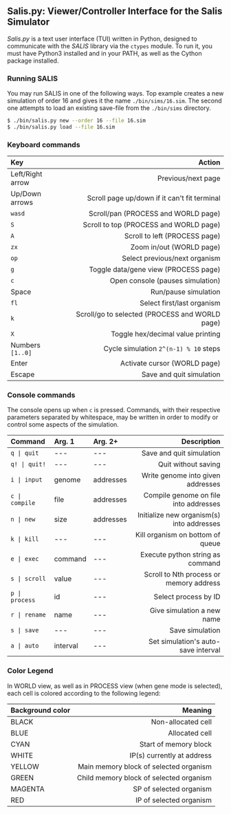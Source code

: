 ## Salis.py: Viewer/Controller Interface for the Salis Simulator
*Salis.py* is a text user interface (TUI) written in Python, designed to
communicate with the *SALIS* library via the `ctypes` module. To run it, you
must have Python3 installed and in your PATH, as well as the Cython package
installed.

### Running SALIS
You may run SALIS in one of the following ways. Top example creates a new
simulation of order 16 and gives it the name `./bin/sims/16.sim`. The second
one attempts to load an existing save-file from the `./bin/sims` directory.
```bash
$ ./bin/salis.py new --order 16 --file 16.sim
$ ./bin/salis.py load --file 16.sim
```

### Keyboard commands
|Key |Action |
|:---|------:|
|Left/Right arrow |Previous/next page |
|Up/Down arrows   |Scroll page up/down if it can't fit terminal |
|`wasd`           |Scroll/pan (PROCESS and WORLD page) |
|`S`              |Scroll to top (PROCESS and WORLD page) |
|`A`              |Scroll to left (PROCESS page) |
|`zx`             |Zoom in/out (WORLD page) |
|`op`             |Select previous/next organism |
|`g`              |Toggle data/gene view (PROCESS page) |
|`c`              |Open console (pauses simulation) |
|Space            |Run/pause simulation |
|`fl`             |Select first/last organism |
|`k`              |Scroll/go to selected (PROCESS and WORLD page) |
|`X`              |Toggle hex/decimal value printing |
|Numbers `[1..0]` |Cycle simulation `2^(n-1) % 10` steps |
|Enter            |Activate cursor (WORLD page) |
|Escape           |Save and quit simulation |

### Console commands
The console opens up when `c` is pressed. Commands, with their respective
parameters separated by whitespace, may be written in order to modify or
control some aspects of the simulation.

|Command |Arg. 1 |Arg. 2+ |Description |
|:-------|:------|:-------|-----------:|
|`q \| quit`    |---      |---       |Save and quit simulation |
|`q! \| quit!`  |---      |---       |Quit without saving |
|`i \| input`   |genome   |addresses |Write genome into given addresses |
|`c \| compile` |file     |addresses |Compile genome on file into addresses |
|`n \| new`     |size     |addresses |Initialize new organism(s) into addresses |
|`k \| kill`    |---      |---       |Kill organism on bottom of queue |
|`e \| exec`    |command  |---       |Execute python string as command |
|`s \| scroll`  |value    |---       |Scroll to Nth process or memory address |
|`p \| process` |id       |---       |Select process by ID |
|`r \| rename`  |name     |---       |Give simulation a new name |
|`s \| save`    |---      |---       |Save simulation |
|`a \| auto`    |interval |---       |Set simulation's auto-save interval |

### Color Legend
In WORLD view, as well as in PROCESS view (when gene mode is selected), each
cell is colored according to the following legend:

|Background color |Meaning |
|:----------------|-------:|
|BLACK   |Non-allocated cell |
|BLUE    |Allocated cell |
|CYAN    |Start of memory block |
|WHITE   |IP(s) currently at address |
|YELLOW  |Main memory block of selected organism |
|GREEN   |Child memory block of selected organism |
|MAGENTA |SP of selected organism |
|RED     |IP of selected organism |
